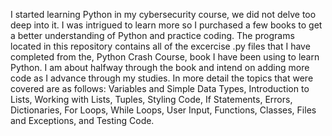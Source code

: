 I started learning Python in my cybersecurity course, we did not delve too deep into it. I was intrigued to learn more so I purchased a few books to get a better understanding of Python and practice coding.
The programs located in this repository contains all of the excercise .py files that I have completed from the, Python Crash Course, book I have been using to learn Python.
I am about halfway through the book and intend on adding more code as I advance through my studies.
In more detail the topics that were covered are as follows:
Variables and Simple Data Types, Introduction to Lists, Working with Lists, Tuples, Styling Code, If Statements, Errors, Dictionaries, For Loops, While Loops, User Input,
Functions, Classes, Files and Exceptions, and Testing Code.
